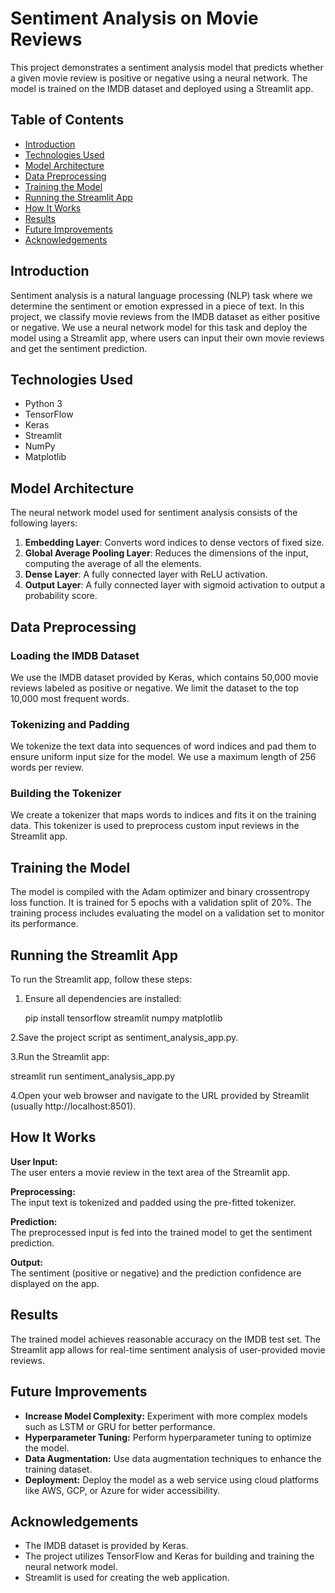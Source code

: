 # Sentiment Analysis on Movie Reviews

This project demonstrates a sentiment analysis model that predicts whether a given movie review is positive or negative using a neural network. The model is trained on the IMDB dataset and deployed using a Streamlit app.

## Table of Contents

- [Introduction](#introduction)
- [Technologies Used](#technologies-used)
- [Model Architecture](#model-architecture)
- [Data Preprocessing](#data-preprocessing)
- [Training the Model](#training-the-model)
- [Running the Streamlit App](#running-the-streamlit-app)
- [How It Works](#how-it-works)
- [Results](#results)
- [Future Improvements](#future-improvements)
- [Acknowledgements](#acknowledgements)

## Introduction

Sentiment analysis is a natural language processing (NLP) task where we determine the sentiment or emotion expressed in a piece of text. In this project, we classify movie reviews from the IMDB dataset as either positive or negative. We use a neural network model for this task and deploy the model using a Streamlit app, where users can input their own movie reviews and get the sentiment prediction.

## Technologies Used

- Python 3
- TensorFlow
- Keras
- Streamlit
- NumPy
- Matplotlib

## Model Architecture

The neural network model used for sentiment analysis consists of the following layers:

1. **Embedding Layer**: Converts word indices to dense vectors of fixed size.
2. **Global Average Pooling Layer**: Reduces the dimensions of the input, computing the average of all the elements.
3. **Dense Layer**: A fully connected layer with ReLU activation.
4. **Output Layer**: A fully connected layer with sigmoid activation to output a probability score.

## Data Preprocessing

### Loading the IMDB Dataset

We use the IMDB dataset provided by Keras, which contains 50,000 movie reviews labeled as positive or negative. We limit the dataset to the top 10,000 most frequent words.

### Tokenizing and Padding

We tokenize the text data into sequences of word indices and pad them to ensure uniform input size for the model. We use a maximum length of 256 words per review.

### Building the Tokenizer

We create a tokenizer that maps words to indices and fits it on the training data. This tokenizer is used to preprocess custom input reviews in the Streamlit app.

## Training the Model

The model is compiled with the Adam optimizer and binary crossentropy loss function. It is trained for 5 epochs with a validation split of 20%. The training process includes evaluating the model on a validation set to monitor its performance.

## Running the Streamlit App

To run the Streamlit app, follow these steps:

1. Ensure all dependencies are installed:
   
   pip install tensorflow streamlit numpy matplotlib

2.Save the project script as sentiment_analysis_app.py.

3.Run the Streamlit app:

  streamlit run sentiment_analysis_app.py
  
4.Open your web browser and navigate to the URL provided by Streamlit (usually http://localhost:8501).


## How It Works

**User Input:**  
The user enters a movie review in the text area of the Streamlit app.

**Preprocessing:**  
The input text is tokenized and padded using the pre-fitted tokenizer.

**Prediction:**  
The preprocessed input is fed into the trained model to get the sentiment prediction.

**Output:**  
The sentiment (positive or negative) and the prediction confidence are displayed on the app.

## Results

The trained model achieves reasonable accuracy on the IMDB test set. The Streamlit app allows for real-time sentiment analysis of user-provided movie reviews.

## Future Improvements

- **Increase Model Complexity:** Experiment with more complex models such as LSTM or GRU for better performance.
- **Hyperparameter Tuning:** Perform hyperparameter tuning to optimize the model.
- **Data Augmentation:** Use data augmentation techniques to enhance the training dataset.
- **Deployment:** Deploy the model as a web service using cloud platforms like AWS, GCP, or Azure for wider accessibility.

## Acknowledgements

- The IMDB dataset is provided by Keras.
- The project utilizes TensorFlow and Keras for building and training the neural network model.
- Streamlit is used for creating the web application.

